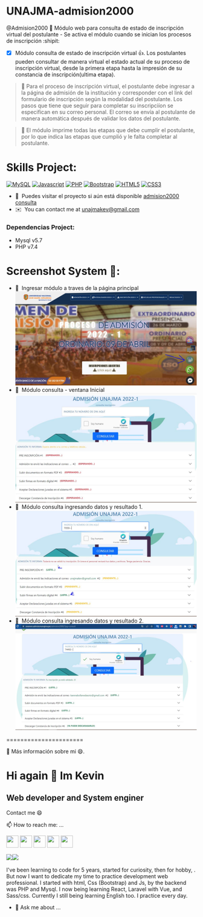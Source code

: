 # UNAJMA-admision2000

@Admision2000 :tada: Módulo web para consulta de estado de inscripción virtual del postulante - Se activa el módulo cuando se inician los procesos de inscripción :shipit:
- [x] Módulo consulta de estado de inscripción virtual :+1:. Los postulantes pueden consultar de manera virtual el estado actual de su proceso de inscripción virtual, desde la primera etapa hasta la impresión de su constancia de inscripción(ultima etapa).
> :eyes: Para el proceso de inscripción virtual, el postulante debe ingresar a la página de admisión de la institución y corresponder con el link del formulario de inscripción según la modalidad del postulante.
> Los pasos que tiene que seguir para completar su inscripciíon se especifican en su correo personal. El correo se envía al postulante de manera automática después de validar los datos del postulante. 

> :compass: El módulo imprime todas las etapas que debe cumplir el postulante, por lo que indica las etapas que cumplió y le falta completar al postulante.

# Skills Project:

<p>
<a href="https://www.mysql.com/" target="_blank" rel="noreferrer"><img src="https://raw.githubusercontent.com/danielcranney/readme-generator/main/public/icons/skills/mysql-colored.svg" width="36" height="36" alt="MySQL" /></a>
<a href="https://developer.mozilla.org/en-US/docs/Web/JavaScript" target="_blank" rel="noreferrer"><img src="https://raw.githubusercontent.com/danielcranney/readme-generator/main/public/icons/skills/javascript-colored.svg" width="36" height="36" alt="Javascript" /></a>
<a href="https://www.php.net/" target="_blank" rel="noreferrer"><img src="https://raw.githubusercontent.com/danielcranney/readme-generator/main/public/icons/skills/php-colored.svg" width="36" height="36" alt="PHP" /></a>
<a href="https://getbootstrap.com/" target="_blank" rel="noreferrer"><img src="https://raw.githubusercontent.com/danielcranney/readme-generator/main/public/icons/skills/bootstrap-colored.svg" width="36" height="36" alt="Bootstrap" /></a>
<a href="https://developer.mozilla.org/en-US/docs/Glossary/HTML5" target="_blank" rel="noreferrer"><img src="https://raw.githubusercontent.com/danielcranney/readme-generator/main/public/icons/skills/html5-colored.svg" width="36" height="36" alt="HTML5" /></a>
<a href="https://www.w3.org/TR/CSS/#css" target="_blank" rel="noreferrer"><img src="https://raw.githubusercontent.com/danielcranney/readme-generator/main/public/icons/skills/css3-colored.svg" width="36" height="36" alt="CSS3" /></a>
</p>

* 🚀  Puedes visitar el proyecto si aún está disponible [admision2000 consulta](https://examen.admisionunajma.pe/admision2000/?pg=consult)
* ✉️  You can contact me at [unajmakev@gmail.com](mailto:unajmakev@gmail.com)


### Dependencias Project:
- Mysql v5.7
- PHP v7.4


# Screenshot System 🌱:

* 🚀  Ingresar módulo a traves de la página principal
![imagen login sistema](https://github.com/KevinQL/UNAJMA-admision2000/blob/main/_public/__fileproject/pwingreso.JPG)
* 🚀  Módulo consulta - ventana Inicial
![imagen login sistema](https://github.com/KevinQL/UNAJMA-admision2000/blob/main/_public/__fileproject/consultaSinBuscar.JPG)
* 🚀  Módulo consulta ingresando datos y resultado 1. 
![imagen login sistema](https://github.com/KevinQL/UNAJMA-admision2000/blob/main/_public/__fileproject/consultaDniFaltaculminar.JPG)
* 🚀  Módulo consulta ingresando datos y resultado 2. 
![imagen login sistema](https://github.com/KevinQL/UNAJMA-admision2000/blob/main/_public/__fileproject/consultaDni.JPG)


======================

🌱 Más información sobre mi 😄.

Hi again 👋 Im Kevin
======================

Web developer and System enginer
--------------------------------

Contact me 😄

📫 How to reach me: ...

<a href="https://discord.com/users/kevQL#3308" target="_blank" rel="noreferrer"><img src="https://raw.githubusercontent.com/danielcranney/readme-generator/main/public/icons/socials/discord.svg" width="32" height="32" /></a> 
  <a href="https://www.github.com/KevinQL/" target="_blank" rel="noreferrer"><img src="https://raw.githubusercontent.com/danielcranney/readme-generator/main/public/icons/socials/github.svg" width="32" height="32" /></a> 
  <a href="http://www.instagram.com/kevqlma" target="_blank" rel="noreferrer"><img src="https://raw.githubusercontent.com/danielcranney/readme-generator/main/public/icons/socials/instagram.svg" width="32" height="32" /></a> 
  <a href="https://www.linkedin.com/in/kevin-quispe-lima-kevql/" target="_blank" rel="noreferrer"><img src="https://raw.githubusercontent.com/danielcranney/readme-generator/main/public/icons/socials/linkedin.svg" width="32" height="32" /></a> 
  <a href="https://www.stackoverflow.com/users/19035362/keql96" target="_blank" rel="noreferrer"><img src="https://raw.githubusercontent.com/danielcranney/readme-generator/main/public/icons/socials/stackoverflow.svg" width="32" height="32" /></a> 

<a href="https://www.twitter.com/kevql96" target="_blank" rel="noreferrer"><img
src="https://img.shields.io/twitter/follow/kevql96?logo=twitter&style=for-the-badge&color=a855f7&labelColor=000000"
/></a><a href="https://www.twitch.tv/kevql96" target="_blank" rel="noreferrer"><img
src="https://img.shields.io/twitch/status/kevql96?logo=twitchsx&style=for-the-badge&color=a855f7&labelColor=000000&label=TWITCH+STATUS" /></a>

I've been learning to code for 5 years, started for curiosity, then for hobby, . But now I want to dedicate my time to practice development web professional. I started with html, Css (Bootstrap) and Js, by the backend was PHP and Mysql. I now being learning React, Laravel with Vue, and Sass/css. Currently I still being learning English too. I practice every day.

- 💬 Ask me about ...
